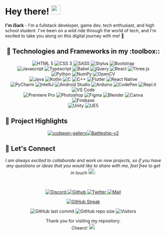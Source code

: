 # Hey there! <img src="https://raw.githubusercontent.com/MartinHeinz/MartinHeinz/master/wave.gif" width="30px">

**I'm iSark** - I'm a fullstack developer, game dev, tech enthusiast, and high school student. I've been on a wild ride through the world of tech, and I'm excited to take you along on this digital journey with me! 🚀

<h2 align="center">
  🔧 Technologies and Frameworks in my :toolbox::
</h2>
             
<p align="center">
   
  <img src="https://img.shields.io/badge/HTML5-E34F26?style=for-the-badge&logo=html5&logoColor=white" alt="HTML 5"> 
  <img src="https://img.shields.io/badge/CSS3-1572B6?style=for-the-badge&logo=css3&logoColor=white" alt="CSS 3"> 
  <img src="https://img.shields.io/badge/Sass-CC6699?style=for-the-badge&logo=sass&logoColor=white" alt="SASS"> 
  <img src="https://img.shields.io/badge/Stylus-333333?style=for-the-badge&logo=stylus&logoColor=white" alt="Stylus"> 
  <img src="https://img.shields.io/badge/Bootstrap-563D7C?style=for-the-badge&logo=bootstrap&logoColor=white" alt="Bootstrap">     
  
  <br>
  
  <img src="https://img.shields.io/badge/JavaScript-323330?style=for-the-badge&logo=javascript&logoColor=F7DF1E" alt="Javascript">
  <img src="https://img.shields.io/badge/TypeScript-007ACC?style=for-the-badge&logo=typescript&logoColor=white" alt="Typescript">
  <img src="https://img.shields.io/badge/Babel-F9DC3E?style=for-the-badge&logo=babel&logoColor=white" alt="Babel">
  <img src="https://img.shields.io/badge/jQuery-0769AD?style=for-the-badge&logo=jquery&logoColor=white" alt="jQuery">
  <img src="https://img.shields.io/badge/React-20232A?style=for-the-badge&logo=react&logoColor=61DAFB" alt="React">
  <img src="https://img.shields.io/badge/ThreeJs-black?style=for-the-badge&logo=three.js&logoColor=white" alt="Three.js">  
  
  <br>
  
  <img src="https://img.shields.io/badge/Python-FFD43B?style=for-the-badge&logo=python&logoColor=blue" alt="Python">
  <img src="https://img.shields.io/badge/Numpy-777BB4?style=for-the-badge&logo=numpy&logoColor=white" alt="NumPy">
  <img src="https://img.shields.io/badge/OpenCV-27338e?style=for-the-badge&logo=OpenCV&logoColor=white" alt="OpenCV">
    
 <br>

  <img src="https://img.shields.io/badge/Java-ED8B00?style=for-the-badge&logo=openjdk&logoColor=whit" alt="Java" >
  <img src="https://img.shields.io/badge/Kotlin-0095D5?&style=for-the-badge&logo=kotlin&logoColor=white" alt="Kotlin">
  <img src="https://img.shields.io/badge/C-00599C?style=for-the-badge&logo=c&logoColor=white" alt="C">
  <img src="https://img.shields.io/badge/C%2B%2B-00599C?style=for-the-badge&logo=c%2B%2B&logoColor=white" alt="C++">
  <img src="https://img.shields.io/badge/Flutter-02569B?style=for-the-badge&logo=flutter&logoColor=white" alt="Flutter">
  <img src="https://img.shields.io/badge/React_Native-20232A?style=for-the-badge&logo=react&logoColor=61DAFB" alt="React Native">
    
 <br>

  <img src="https://img.shields.io/badge/PyCharm-000000.svg?&style=for-the-badge&logo=PyCharm&logoColor=white" alt="PyCharm">
  <img src="https://img.shields.io/badge/IntelliJ_IDEA-000000.svg?style=for-the-badge&logo=intellij-idea&logoColor=white" alt="IntelliJ">
  <img src="https://img.shields.io/badge/Android_Studio-3DDC84?style=for-the-badge&logo=android-studio&logoColor=white" alt="Android Studio">
  <img src="https://img.shields.io/badge/Arduino_IDE-00979D?style=for-the-badge&logo=arduino&logoColor=white" alt="Arduino">
  <img src="https://img.shields.io/badge/Codepen-000000?style=for-the-badge&logo=codepen&logoColor=white" alt="CodePen">
  <img src="https://img.shields.io/badge/replit-667881?style=for-the-badge&logo=replit&logoColor=white" alt="Repl.it">
  <img src="https://img.shields.io/badge/VSCode-0078D4?style=for-the-badge&logo=visual%20studio%20code&logoColor=white" alt="VS Code">

  <br>

  <img src="https://img.shields.io/badge/Adobe%20Premiere%20Pro-9999FF?style=for-the-badge&logo=Adobe%20Premiere%20Pro&logoColor=white" alt="Premiere Pro">
  <img src="https://img.shields.io/badge/Adobe%20Photoshop-31A8FF?style=for-the-badge&logo=Adobe%20Photoshop&logoColor=black" alt="Photoshop" >
  <img src="https://img.shields.io/badge/Figma-F24E1E?style=for-the-badge&logo=figma&logoColor=white" alt="Figma">
  <img src="https://img.shields.io/badge/blender-%23F5792A.svg?style=for-the-badge&logo=blender&logoColor=white" alt="Blender">
  <img src="https://img.shields.io/badge/Canva-%2300C4CC.svg?&style=for-the-badge&logo=Canva&logoColor=white" alt="Canva">

  <br>
  
 <img src="https://img.shields.io/badge/firebase-ffca28?style=for-the-badge&logo=firebase&logoColor=black" alt="Firebase">

 <br>
  
 <img src="https://img.shields.io/badge/Unity-100000?style=for-the-badge&logo=unity&logoColor=whit" alt="Unity">
 <img src="https://img.shields.io/badge/-Unreal%20Engine-313131?style=for-the-badge&logo=unreal-engine&logoColor=white" alt="UE5">
  
</p>

## 🌟 Project Highlights

<div align="center">
  <div style="display: flex; justify-content: center;">
    <a href="https://github.com/AyushmanSarkar/codepen-gallery">
      <img src="https://github-readme-stats.vercel.app/api/pin/?username=AyushmanSarkar&repo=codepen-gallery" alt="codepen-gallery" />
    </a>
    <a href="https://github.com/AyushmanSarkar/Battleship-v2">
      <img src="https://github-readme-stats.vercel.app/api/pin/?username=AyushmanSarkar&repo=Battleship-v2" alt="Battleship-v2" />
    </a>
  </div>
</div>

## 📨 Let's Connect
  
<p align="center">   
  <i>
    I am always excited to collaborate and work on new projects, so if you have any questions or ideas that you would like to share with me, feel free to get in touch
    <img src="https://fonts.gstatic.com/s/e/notoemoji/latest/1f680/512.gif" alt="🚀" width="20px" height="20px">:
  </i>
</p>

<br>

<p align="center">   
    <a href="https://discord.com/app">
    <img src="https://img.shields.io/badge/Discord-5865F2?&style=for-the-badge&logo=discord&logoColor=white&color=071A2C" alt="Discord"/>
  </a>
  <a href="https://github.com/xylium117">
    <img src="https://img.shields.io/badge/github-0?style=for-the-badge&logo=github&logoColor=white&color=071A2C"" alt="Github"/>
  </a>
   </a>
    <a href="https://twitter.com/PhysC08">
    <img src="https://img.shields.io/badge/Twitter-1DA1F2?&style=for-the-badge&logo=twitter&logoColor=white&color=071A2C" alt="Twitter"/>
  </a>
   <a href="mailto:aayushmans2008@gmail.com">
    <img src="https://img.shields.io/badge/gmail-%231877F2.svg?&style=for-the-badge&logo=gmail&logoColor=white&color=071A2C" alt="Mail"/>
  </a>
</p>   

<div align="center">
   
   [![GitHub Streak](https://streak-stats.demolab.com?user=xylium117&theme=one-dark-pro&hide_border=true&mode=weekly)](https://git.io/streak-stats)
   
</div>

<div align="center">
  
  ![GitHub last commit](https://img.shields.io/github/last-commit/xylium117/xylium117?color=%230ABF53&logo=Github)
  ![GitHub repo size](https://img.shields.io/github/repo-size/xylium117/xylium117?color=%230ABF53&logo=Github)
  ![Visitors](https://api.visitorbadge.io/api/visitors?path=https%3A%2F%2Fgithub.com%xylium117&countColor=%230abf53&style=flat)
  
</div>
                   
                   
<p align="center">
  Thank you for visiting my repository. 
  <br>
  Cheers!
  <img src="https://fonts.gstatic.com/s/e/notoemoji/latest/1f37b/512.gif" alt="🍻" width="20px" height="20px">
</p> 
